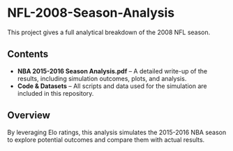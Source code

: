 # NFL-2008-Season-Analysis
This project gives a full analytical breakdown of the 2008 NFL season.

## Contents  
- **NBA 2015-2016 Season Analysis.pdf** – A detailed write-up of the results, including simulation outcomes, plots, and analysis.  
- **Code & Datasets** – All scripts and data used for the simulation are included in this repository.  

## Overview  
By leveraging Elo ratings, this analysis simulates the 2015-2016 NBA season to explore potential outcomes and compare them with actual results.  
